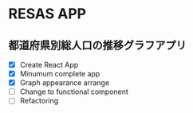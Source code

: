 # RESAS APP

## 都道府県別総人口の推移グラフアプリ

- [x] Create React App
- [x] Minumum complete app
- [x] Graph appearance arrange
- [ ] Change to functional component
- [ ] Refactoring
